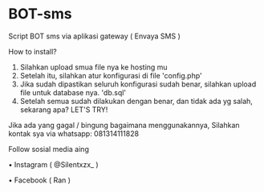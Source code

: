 # BOT-sms
Script BOT sms via aplikasi gateway ( Envaya SMS )

How to install?
1. Silahkan upload smua file nya ke hosting mu
2. Setelah itu, silahkan atur konfigurasi di file 'config.php'
3. Jika sudah dipastikan seluruh konfigurasi sudah benar, silahkan upload file untuk database nya. 'db.sql'
4. Setelah semua sudah dilakukan dengan benar, dan tidak ada yg salah, sekarang apa? LET'S TRY!

Jika ada yang gagal / bingung bagaimana menggunakannya, Silahkan kontak sya via whatsapp: 081314111828

Follow sosial media aing

• Instagram ( @Silentxzx_ ) 

• Facebook ( Ran ) 
